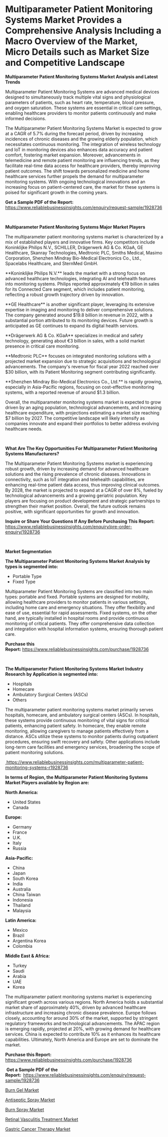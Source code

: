 <p><h1>Multiparameter Patient Monitoring Systems Market Provides a Comprehensive Analysis Including a Macro Overview of the Market, Micro Details such as Market Size and Competitive Landscape</h1></p><p><strong>Multiparameter Patient Monitoring Systems Market Analysis and Latest Trends</strong></p>
<p><p>Multiparameter Patient Monitoring Systems are advanced medical devices designed to simultaneously track multiple vital signs and physiological parameters of patients, such as heart rate, temperature, blood pressure, and oxygen saturation. These systems are essential in critical care settings, enabling healthcare providers to monitor patients continuously and make informed decisions.</p><p>The Multiparameter Patient Monitoring Systems Market is expected to grow at a CAGR of 5.7% during the forecast period, driven by increasing incidences of chronic diseases and the growing elderly population, which necessitates continuous monitoring. The integration of wireless technology and IoT in monitoring devices also enhances data accuracy and patient comfort, fostering market expansion. Moreover, advancements in telemedicine and remote patient monitoring are influencing trends, as they facilitate real-time data access for healthcare providers, thereby improving patient outcomes. The shift towards personalized medicine and home healthcare services further propels the demand for multiparameter monitoring systems. With ongoing technological innovations and an increasing focus on patient-centered care, the market for these systems is poised for significant growth in the coming years.</p></p>
<p><strong>Get a Sample PDF of the Report:&nbsp;</strong> <a href="https://www.reliablebusinessinsights.com/enquiry/request-sample/1928736?utm_campaign=1121&utm_medium=2&utm_source=Github&utm_content=ia&utm_term=08032025&utm_id=multiparameter-patient-monitoring-systems">https://www.reliablebusinessinsights.com/enquiry/request-sample/1928736</a></p>
<p>&nbsp;</p>
<p><strong>Multiparameter Patient Monitoring Systems Major Market Players</strong></p>
<p><p>The multiparameter patient monitoring systems market is characterized by a mix of established players and innovative firms. Key competitors include Koninklijke Philips N.V., SCHILLER, Drägerwerk AG & Co. KGaA, GE Healthcare, Skanray Technologies, Medtronic PLC, Smiths Medical, Masimo Corporation, Shenzhen Mindray Bio-Medical Electronics Co., Ltd., Spacelabs Healthcare, and SternMed GmbH.</p><p>**Koninklijke Philips N.V.** leads the market with a strong focus on advanced healthcare technologies, integrating AI and telehealth features into monitoring systems. Philips reported approximately €19 billion in sales for its Connected Care segment, which includes patient monitoring, reflecting a robust growth trajectory driven by innovation.</p><p>**GE Healthcare** is another significant player, leveraging its extensive expertise in imaging and monitoring to deliver comprehensive solutions. The company generated around $19.8 billion in revenue in 2022, with a substantial portion attributed to its monitoring devices. Future growth is anticipated as GE continues to expand its digital health services.</p><p>**Drägerwerk AG & Co. KGaA** specializes in medical and safety technology, generating about €3 billion in sales, with a solid market presence in critical care monitoring.</p><p>**Medtronic PLC** focuses on integrated monitoring solutions with a projected market expansion due to strategic acquisitions and technological advancements. The company's revenue for fiscal year 2022 reached over $30 billion, with its Patient Monitoring segment contributing significantly.</p><p>**Shenzhen Mindray Bio-Medical Electronics Co., Ltd.** is rapidly growing, especially in Asia-Pacific regions, focusing on cost-effective monitoring systems, with a reported revenue of around $1.3 billion.</p><p>Overall, the multiparameter monitoring systems market is expected to grow driven by an aging population, technological advancements, and increasing healthcare expenditure, with projections estimating a market size reaching $7 billion by 2027. The competitive landscape will likely intensify as companies innovate and expand their portfolios to better address evolving healthcare needs.</p></p>
<p>&nbsp;</p>
<p><strong>What Are The Key Opportunities For Multiparameter Patient Monitoring Systems Manufacturers?</strong></p>
<p><p>The Multiparameter Patient Monitoring Systems market is experiencing robust growth, driven by increasing demand for advanced healthcare solutions and the rising prevalence of chronic diseases. Innovations in connectivity, such as IoT integration and telehealth capabilities, are enhancing real-time patient data access, thus improving clinical outcomes. By 2028, the market is projected to expand at a CAGR of over 8%, fueled by technological advancements and a growing geriatric population. Key players are focusing on product development and strategic partnerships to strengthen their market position. Overall, the future outlook remains positive, with significant opportunities for growth and innovation.</p></p>
<p><strong>Inquire or Share Your Questions If Any Before Purchasing This Report:</strong> <a href="https://www.reliablebusinessinsights.com/enquiry/pre-order-enquiry/1928736?utm_campaign=1121&utm_medium=2&utm_source=Github&utm_content=ia&utm_term=08032025&utm_id=multiparameter-patient-monitoring-systems">https://www.reliablebusinessinsights.com/enquiry/pre-order-enquiry/1928736</a></p>
<p>&nbsp;</p>
<p><strong>Market Segmentation</strong></p>
<p><strong>The Multiparameter Patient Monitoring Systems Market Analysis by types is segmented into:</strong></p>
<p><ul><li>Portable Type</li><li>Fixed Type</li></ul></p>
<p><p>Multiparameter Patient Monitoring Systems are classified into two main types: portable and fixed. Portable systems are designed for mobility, allowing healthcare providers to monitor patients in various settings, including home care and emergency situations. They offer flexibility and ease of use, essential for rapid assessments. Fixed systems, on the other hand, are typically installed in hospital rooms and provide continuous monitoring of critical patients. They offer comprehensive data collection and integration with hospital information systems, ensuring thorough patient care.</p></p>
<p><strong>Purchase this Report:&nbsp;</strong><a href="https://www.reliablebusinessinsights.com/purchase/1928736?utm_campaign=1121&utm_medium=2&utm_source=Github&utm_content=ia&utm_term=08032025&utm_id=multiparameter-patient-monitoring-systems">https://www.reliablebusinessinsights.com/purchase/1928736</a></p>
<p>&nbsp;</p>
<p><strong>The Multiparameter Patient Monitoring Systems Market Industry Research by Application is segmented into:</strong></p>
<p><ul><li>Hospitals</li><li>Homecare</li><li>Ambulatory Surgical Centers (ASCs)</li><li>Others</li></ul></p>
<p><p>The multiparameter patient monitoring systems market primarily serves hospitals, homecare, and ambulatory surgical centers (ASCs). In hospitals, these systems provide continuous monitoring of vital signs for critical patients, enhancing patient safety. In homecare, they enable remote monitoring, allowing caregivers to manage patients effectively from a distance. ASCs utilize these systems to monitor patients during outpatient procedures, ensuring swift recovery and safety. Other applications include long-term care facilities and emergency services, broadening the scope of patient monitoring solutions.</p></p>
<p><a href="https://www.reliablebusinessinsights.com/multiparameter-patient-monitoring-systems-r1928736?utm_campaign=1121&utm_medium=2&utm_source=Github&utm_content=ia&utm_term=08032025&utm_id=multiparameter-patient-monitoring-systems">&nbsp;https://www.reliablebusinessinsights.com/multiparameter-patient-monitoring-systems-r1928736</a></p>
<p><strong>In terms of Region, the Multiparameter Patient Monitoring Systems Market Players available by Region are:</strong></p>
<p>
    <p> <strong> North America: </strong>
        <ul>
            <li>United States</li>
            <li>Canada</li>
        </ul>
        </p> 
    <p> <strong> Europe: </strong>
        <ul>
            <li>Germany</li>
            <li>France</li>
            <li>U.K.</li>
            <li>Italy</li>
            <li>Russia</li>
        </ul>
        </p> 
    <p> <strong> Asia-Pacific: </strong>
        <ul>
            <li>China</li>
            <li>Japan</li>
            <li>South Korea</li>
            <li>India</li>
            <li>Australia</li>
            <li>China Taiwan</li>
            <li>Indonesia</li>
            <li>Thailand</li>
            <li>Malaysia</li>
        </ul>
        </p> 
    <p> <strong> Latin America: </strong>
        <ul>
            <li>Mexico</li>
            <li>Brazil</li>
            <li>Argentina Korea</li>
            <li>Colombia</li>
        </ul>
        </p> 
    <p> <strong> Middle East & Africa: </strong>
        <ul>
            <li>Turkey</li>
            <li>Saudi</li>
            <li>Arabia</li>
            <li>UAE</li>
            <li>Korea</li>
        </ul>
    </p>
    </p>
<p><p>The multiparameter patient monitoring systems market is experiencing significant growth across various regions. North America holds a substantial market share of approximately 40%, driven by advanced healthcare infrastructure and increasing chronic disease prevalence. Europe follows closely, accounting for around 30% of the market, supported by stringent regulatory frameworks and technological advancements. The APAC region is emerging rapidly, projected at 20%, with growing demand for healthcare services. China is expected to contribute 10% as it enhances its healthcare capabilities. Ultimately, North America and Europe are set to dominate the market.</p></p>
<p><strong>Purchase this Report: </strong><a href="https://www.reliablebusinessinsights.com/purchase/1928736?utm_campaign=1121&utm_medium=2&utm_source=Github&utm_content=ia&utm_term=08032025&utm_id=multiparameter-patient-monitoring-systems">https://www.reliablebusinessinsights.com/purchase/1928736</a></p>
<p>&nbsp;<strong>Get a Sample PDF of the Report:&nbsp;&nbsp;</strong><a href="https://www.reliablebusinessinsights.com/enquiry/request-sample/1928736?utm_campaign=1121&utm_medium=2&utm_source=Github&utm_content=ia&utm_term=08032025&utm_id=multiparameter-patient-monitoring-systems">https://www.reliablebusinessinsights.com/enquiry/request-sample/1928736</a></p>
<p><strong></strong></p>
<p><p><a href="https://github.com/dekamrapinq1/Market-Research-Report-List-1/blob/main/burn-gel-market.md?utm_campaign=1121&utm_medium=2&utm_source=Github&utm_content=ia&utm_term=08032025&utm_id=multiparameter-patient-monitoring-systems">Burn Gel Market</a></p><p><a href="https://github.com/waldarolka1j/Market-Research-Report-List-1/blob/main/antiseptic-spray-market.md?utm_campaign=1121&utm_medium=2&utm_source=Github&utm_content=ia&utm_term=08032025&utm_id=multiparameter-patient-monitoring-systems">Antiseptic Spray Market</a></p><p><a href="https://github.com/spineamosa0e/Market-Research-Report-List-1/blob/main/burn-spray-market.md?utm_campaign=1121&utm_medium=2&utm_source=Github&utm_content=ia&utm_term=08032025&utm_id=multiparameter-patient-monitoring-systems">Burn Spray Market</a></p><p><a href="https://github.com/khifzaba/Market-Research-Report-List-1/blob/main/retinal-vasculitis-treatment-market.md?utm_campaign=1121&utm_medium=2&utm_source=Github&utm_content=ia&utm_term=08032025&utm_id=multiparameter-patient-monitoring-systems">Retinal Vasculitis Treatment Market</a></p><p><a href="https://github.com/dumanelina6v/Market-Research-Report-List-1/blob/main/gastric-cancer-therapy-market.md?utm_campaign=1121&utm_medium=2&utm_source=Github&utm_content=ia&utm_term=08032025&utm_id=multiparameter-patient-monitoring-systems">Gastric Cancer Therapy Market</a></p></p>